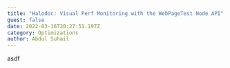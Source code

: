 ```yaml
---
title: "Halodoc: Visual Perf Monitoring with the WebPageTest Node API"
guest: false
date: 2022-03-16T20:27:51.197Z
category: Optimizations
author: Abdul Suhail
---
```

asdf